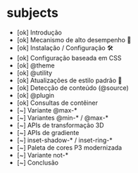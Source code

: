 # subjects

- [ok] Introdução
- [ok] Mecanismo de alto desempenho 🚀
- [ok] Instalação / Configuração 🛠️
- [ok] Configuração baseada em CSS
- [ok] @theme 
- [ok] @utility
- [ok] Atualizações de estilo padrão 🎨
- [ok] Detecção de conteúdo (@source)
- [ok] @plugin
- [ok] Consultas de contêiner
- [~] Variante @max-*
- [~] Variantes @min-* / @max-*
- [~] APIs de transformação 3D
- [~] APIs de gradiente
- [~] inset-shadow-* / inset-ring-*
- [~] Paleta de cores P3 modernizada
- [~] Variante not-*
- [~] Conclusão